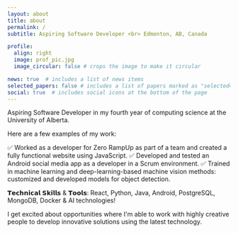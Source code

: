 ```yaml
---
layout: about
title: about
permalink: /
subtitle: Aspiring Software Developer <br> Edmonton, AB, Canada

profile:
  align: right
  image: prof_pic.jpg
  image_circular: false # crops the image to make it circular

news: true  # includes a list of news items
selected_papers: false # includes a list of papers marked as "selected={true}"
social: true  # includes social icons at the bottom of the page
---
```


Aspiring Software Developer in my fourth year of computing science at the University of Alberta. 

Here are a few examples of my work:

✅ Worked as a developer for Zero RampUp as part of a team and created a fully functional website using JavaScript.
✅ Developed and tested an Android social media app as a developer in a Scrum environment. 
✅ Trained in machine learning and deep-learning-based machine vision methods: customized and developed models for object detection.

𝗧𝗲𝗰𝗵𝗻𝗶𝗰𝗮𝗹 𝗦𝗸𝗶𝗹𝗹𝘀 & 𝗧𝗼𝗼𝗹𝘀: React, Python, Java, Android, PostgreSQL, MongoDB, Docker & AI technologies!

I get excited about opportunities where I'm able to work with highly creative people to develop innovative solutions using the latest technology.
